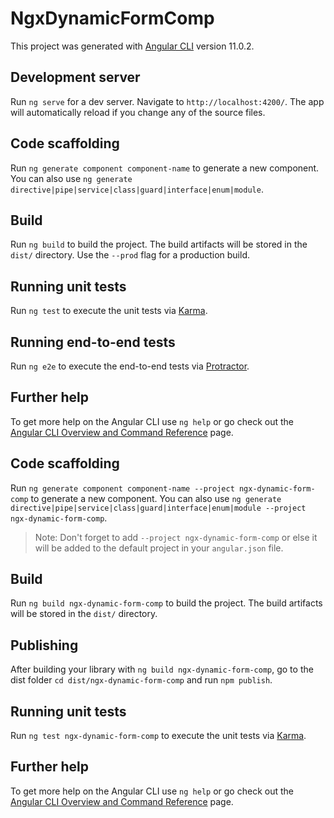 # NgxDynamicFormComp

This project was generated with [Angular CLI](https://github.com/angular/angular-cli) version 11.0.2.

## Development server

Run `ng serve` for a dev server. Navigate to `http://localhost:4200/`. The app will automatically reload if you change any of the source files.

## Code scaffolding

Run `ng generate component component-name` to generate a new component. You can also use `ng generate directive|pipe|service|class|guard|interface|enum|module`.

## Build

Run `ng build` to build the project. The build artifacts will be stored in the `dist/` directory. Use the `--prod` flag for a production build.

## Running unit tests

Run `ng test` to execute the unit tests via [Karma](https://karma-runner.github.io).

## Running end-to-end tests

Run `ng e2e` to execute the end-to-end tests via [Protractor](http://www.protractortest.org/).

## Further help

To get more help on the Angular CLI use `ng help` or go check out the [Angular CLI Overview and Command Reference](https://angular.io/cli) page.


## Code scaffolding

Run `ng generate component component-name --project ngx-dynamic-form-comp` to generate a new component. You can also use `ng generate directive|pipe|service|class|guard|interface|enum|module --project ngx-dynamic-form-comp`.
> Note: Don't forget to add `--project ngx-dynamic-form-comp` or else it will be added to the default project in your `angular.json` file. 

## Build

Run `ng build ngx-dynamic-form-comp` to build the project. The build artifacts will be stored in the `dist/` directory.

## Publishing

After building your library with `ng build ngx-dynamic-form-comp`, go to the dist folder `cd dist/ngx-dynamic-form-comp` and run `npm publish`.

## Running unit tests

Run `ng test ngx-dynamic-form-comp` to execute the unit tests via [Karma](https://karma-runner.github.io).

## Further help

To get more help on the Angular CLI use `ng help` or go check out the [Angular CLI Overview and Command Reference](https://angular.io/cli) page.
